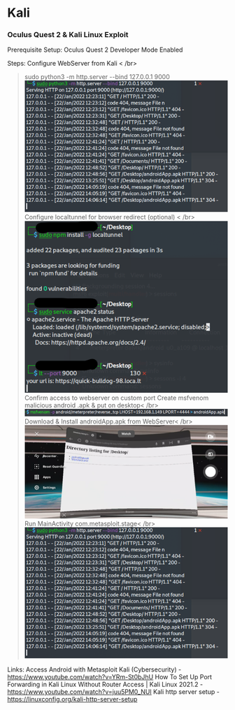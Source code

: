 # Kali
### Oculus Quest 2 &amp; Kali Linux Exploit

Prerequisite Setup:
Oculus Quest 2 Developer Mode Enabled

Steps:
Configure WebServer from Kali < /br>
> sudo python3 -m http.server --bind 127.0.0.1 9000
![This is an image](https://raw.githubusercontent.com/georgebluff/Kali/main/apache%20webserver.png)
Configure localtunnel for browser redirect (optional) < /br>
![This is an image](https://raw.githubusercontent.com/georgebluff/Kali/main/localtunnel.png)
Confirm access to webserver on custom port
Create msfvenom malicious android .apk & put on desktop< /br>
![This is an image](https://raw.githubusercontent.com/georgebluff/Kali/main/msfvenom.png)
Download & Install androidApp.apk from WebServer< /br>
![This is an image](https://raw.githubusercontent.com/georgebluff/Kali/main/oculus%20browser.png)
Run MainActivity com.metasploit.stage< /br>
![This is an image](https://raw.githubusercontent.com/georgebluff/Kali/main/apache%20webserver.png)
  
  
Links:
  Access Android with Metasploit Kali (Cybersecurity) - https://www.youtube.com/watch?v=YRm-St0bJhU
  How To Set Up Port Forwarding in Kali Linux Without Router Access | Kali Linux 2021.2 - https://www.youtube.com/watch?v=juu5PM0_NUI
  Kali http server setup - https://linuxconfig.org/kali-http-server-setup
